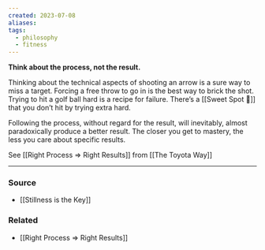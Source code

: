```yaml
---
created: 2023-07-08
aliases: 
tags:
  - philosophy
  - fitness
---
```

**Think about the process, not the result.**

Thinking about the technical aspects of shooting an arrow is a sure way to miss a target. Forcing a free throw to go in is the best way to brick the shot. Trying to hit a golf ball hard is a recipe for failure. There’s a [[Sweet Spot 🎯]] that you don’t hit by trying extra hard.

Following the process, without regard for the result, will inevitably, almost paradoxically produce a better result. The closer you get to mastery, the less you care about specific results.

See [[Right Process ⇒ Right Results]] from [[The Toyota Way]] 

****
### Source
- [[Stillness is the Key]]

### Related
- [[Right Process ⇒ Right Results]]